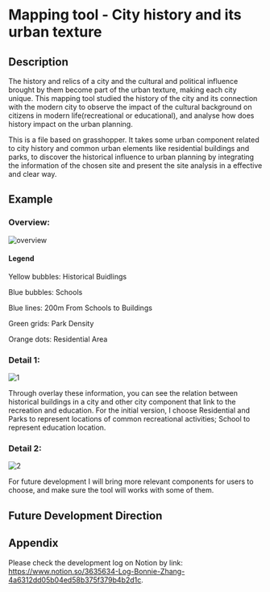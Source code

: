 # Mapping tool - City history and its urban texture

## Description
The history and relics of a city and the cultural and political influence brought by them become part of the urban texture, making each city unique. This mapping tool studied the history of the city and its connection with the modern city to observe the impact of the cultural background on citizens in modern life(recreational or educational), and analyse how does history impact on the urban planning.

This is a file based on grasshopper. It takes some urban component related to city history and common urban elements like residential buildings and parks, to discover the historical influence to urban planning by integrating the information of the chosen site and present the site analysis in a effective and clear way.

## Example

### Overview:
![overview](https://user-images.githubusercontent.com/88953049/130400550-82e7ea40-f262-4a9b-b8e7-34364dc24cda.JPG)
#### Legend

Yellow bubbles:  Historical Buidlings

Blue bubbles:    Schools

Blue lines:      200m From Schools to Buildings

Green grids:     Park Density

Orange dots:     Residential Area

### Detail 1:
![1](https://user-images.githubusercontent.com/88953049/130400560-c6ed95d2-32d5-47c1-9cb8-73cede3e8189.JPG)

Through overlay these information, you can see the relation between historical buildings in a city and other city component that link to the recreation and education. For the initial version, I choose Residential and Parks to represent locations of common recreational activities; School to represent education location. 

### Detail 2:
![2](https://user-images.githubusercontent.com/88953049/130400572-1c9485ea-882b-4e8b-b502-c4ee81aa51ef.JPG)

For future development I will bring more relevant components for users to choose, and make sure the tool will works with some of them.

## Future Development Direction



## Appendix
Please check the development log on Notion by link: <https://www.notion.so/3635634-Log-Bonnie-Zhang-4a6312dd05b04ed58b375f379b4b2d1c>.
